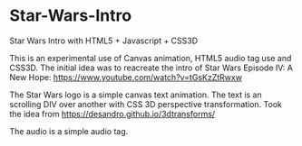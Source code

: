 # Star-Wars-Intro
Star Wars Intro with HTML5 + Javascript + CSS3D

This is an experimental use of Canvas animation, HTML5 audio tag use and CSS3D.
The initial idea was to reacreate the intro of Star Wars Episode IV: A New Hope: https://www.youtube.com/watch?v=tGsKzZtRwxw

The Star Wars logo is a simple canvas text animation.
The text is an scrolling DIV over another with CSS 3D perspective transformation.
Took the idea from https://desandro.github.io/3dtransforms/

The audio is a simple audio tag.
